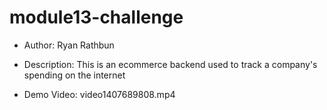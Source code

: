 # module13-challenge

* Author: Ryan Rathbun

* Description: This is an ecommerce backend used to track a company's spending on the internet

* Demo Video: video1407689808.mp4

